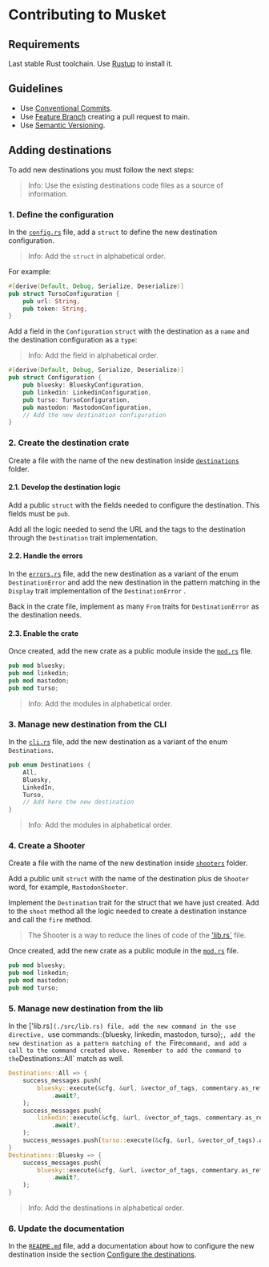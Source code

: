 # Contributing to Musket

## Requirements
Last stable Rust toolchain. Use [Rustup](https://rustup.rs/) to install it.

## Guidelines

* Use [Conventional Commits](https://www.conventionalcommits.org/).
* Use [Feature Branch](https://www.atlassian.com/git/tutorials/comparing-workflows/feature-branch-workflow) creating a pull request to main.
* Use [Semantic Versioning](https://semver.org/).

## Adding destinations

To add new destinations you must follow the next steps:

> Info: Use the existing destinations code files as a source of information.

### 1. Define the configuration

In the [`config.rs`](./src/config.rs) file, add a `struct` to define the new destination configuration.

> Info: Add the `struct` in alphabetical order.

For example:

```rust
#[derive(Default, Debug, Serialize, Deserialize)]
pub struct TursoConfiguration {
    pub url: String,
    pub token: String,
}
```

Add a field in the `Configuration` `struct` with the destination as a `name` and the destination configuration as a `type`:

> Info: Add the field in alphabetical order.

```rust
#[derive(Default, Debug, Serialize, Deserialize)]
pub struct Configuration {
    pub bluesky: BlueskyConfiguration,
    pub linkedin: LinkedinConfiguration,
    pub turso: TursoConfiguration,
    pub mastodon: MastodonConfiguration,
    // Add the new destination configuration
}
```

### 2. Create the destination crate

Create a file with the name of the new destination inside [`destinations`](./src/destinations/) folder. 

#### 2.1. Develop the destination logic

Add a public `struct` with the fields needed to configure the destination. This fields must be `pub`.

Add all the logic needed to send the URL and the tags to the destination through the `Destination` trait implementation.

#### 2.2. Handle the errors

In the [`errors.rs`](./src/destinations/errors.rs) file, add the new destination as a variant of the enum `DestinationError` and add the new destination in the pattern matching in the `Display` trait implementation of the `DestinationError` .

Back in the crate file, implement as many `From` traits for `DestinationError` as the destination needs.

#### 2.3. Enable the crate

Once created, add the new crate as a public module inside the [`mod.rs`](./src/destinations/mod.rs) file.

```rust
pub mod bluesky;
pub mod linkedin;
pub mod mastodon;
pub mod turso;
```
> Info: Add the modules in alphabetical order.

### 3. Manage new destination from the CLI

In the [`cli.rs`](./src/cli.rs) file, add the new destination as a variant of the enum `Destinations`.

```rust
pub enum Destinations {
    All,
    Bluesky,
    LinkedIn,
    Turso,
    // Add here the new destination
}
```

> Info: Add the modules in alphabetical order.

### 4. Create a Shooter

Create a file with the name of the new destination inside [`shooters`](./src/commands/) folder. 

Add a public unit `struct` with the name of the destination plus de `Shooter` word, for example, `MastodonShooter`.

Implement the `Destination` trait for the struct that we have just created. Add to the `shoot` method all the logic needed to create a destination instance and call the `fire` method.

> The Shooter is a way to reduce the lines of code of the ['lib.rs`](./src/lib.rs) file.

Once created, add the new crate as a public module in the [`mod.rs`](./src/shooters/mod.rs) file.

```rust
pub mod bluesky;
pub mod linkedin;
pub mod mastodon;
pub mod turso;
```

### 5. Manage new destination from the lib

In the ['lib.rs`](./src/lib.rs) file, add the new command in the use directive, `use commands::{bluesky, linkedin, mastodon, turso};`, add the new destination as a pattern matching of the `Fire` command, and add a call to the command created above. Remember to add the command to the `Destinations::All` match as well.

```rust
Destinations::All => {
    success_messages.push(
        bluesky::execute(&cfg, &url, &vector_of_tags, commentary.as_ref())
            .await?,
    );
    success_messages.push(
        linkedin::execute(&cfg, &url, &vector_of_tags, commentary.as_ref())
            .await?,
    );
    success_messages.push(turso::execute(&cfg, &url, &vector_of_tags).await?);
}
Destinations::Bluesky => {
    success_messages.push(
        bluesky::execute(&cfg, &url, &vector_of_tags, commentary.as_ref())
            .await?,
    );
}
```

> Info: Add the destinations in alphabetical order.

### 6. Update the documentation

In the [`README.md`](./README.md) file, add a documentation about how to configure the new destination inside the section [Configure the destinations](./README.md#3--configure-the-destinations).